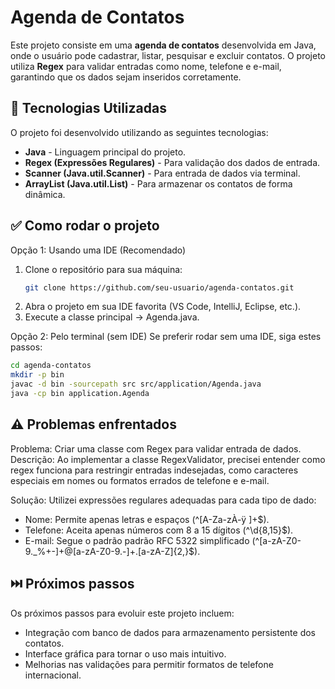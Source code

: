 # Agenda de Contatos

Este projeto consiste em uma **agenda de contatos** desenvolvida em Java, onde o usuário pode cadastrar, listar, pesquisar e excluir contatos. O projeto utiliza **Regex** para validar entradas como nome, telefone e e-mail, garantindo que os dados sejam inseridos corretamente.


## 📌 Tecnologias Utilizadas

O projeto foi desenvolvido utilizando as seguintes tecnologias:

- **Java** - Linguagem principal do projeto.
- **Regex (Expressões Regulares)** - Para validação dos dados de entrada.
- **Scanner (Java.util.Scanner)** - Para entrada de dados via terminal.
- **ArrayList (Java.util.List)** - Para armazenar os contatos de forma dinâmica.


## ✅ Como rodar o projeto

Opção 1: Usando uma IDE (Recomendado)

1. Clone o repositório para sua máquina:
   ```bash
   git clone https://github.com/seu-usuario/agenda-contatos.git
   ```
2. Abra o projeto em sua IDE favorita (VS Code, IntelliJ, Eclipse, etc.).
3. Execute a classe principal → Agenda.java.

Opção 2: Pelo terminal (sem IDE)
Se preferir rodar sem uma IDE, siga estes passos:
```bash
cd agenda-contatos
mkdir -p bin  
javac -d bin -sourcepath src src/application/Agenda.java  
java -cp bin application.Agenda
```


## ⚠️ Problemas enfrentados

Problema: Criar uma classe com Regex para validar entrada de dados.
Descrição: Ao implementar a classe RegexValidator, precisei entender como regex funciona para restringir entradas indesejadas, como caracteres especiais em nomes ou formatos errados de telefone e e-mail.

Solução: Utilizei expressões regulares adequadas para cada tipo de dado:

- Nome: Permite apenas letras e espaços (^[A-Za-zÀ-ÿ ]+$).
- Telefone: Aceita apenas números com 8 a 15 dígitos (^\d{8,15}$).
- E-mail: Segue o padrão padrão RFC 5322 simplificado (^[a-zA-Z0-9._%+-]+@[a-zA-Z0-9.-]+\.[a-zA-Z]{2,}$).


## ⏭️ Próximos passos

Os próximos passos para evoluir este projeto incluem:

- Integração com banco de dados para armazenamento persistente dos contatos.
- Interface gráfica para tornar o uso mais intuitivo.
- Melhorias nas validações para permitir formatos de telefone internacional.



